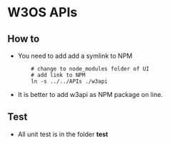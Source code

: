 # W3OS APIs

## How to

- You need to add add a symlink to NPM

    ```SHELL
        # change to node_modules folder of UI
        # add link to NPM
        ln -s ../../APIs ./w3api
    ```

- It is better to add w3api as NPM package on line.

## Test

- All unit test is in the folder **test**